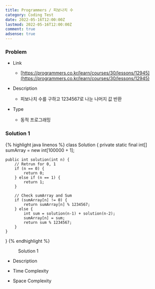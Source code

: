 ```yaml
---
title: Programmers / 피보나치 수
category: Coding Test
date: 2022-05-16T12:00:00Z
lastmod: 2022-05-16T12:00:00Z
comment: true
adsense: true
---
```


### Problem

* Link
  * [https://programmers.co.kr/learn/courses/30/lessons/12945](https://programmers.co.kr/learn/courses/30/lessons/12945)

* Description
  * 피보나치 수를 구하고 1234567로 나눈 나머지 값 반환

* Type
  * 동적 프로그래밍

### Solution 1

{% highlight java linenos %}
class Solution {
    private static final int[] sumArray = new int[100000 + 1];
    
    public int solution(int n) {
        // Retrun for 0, 1
        if (n == 0) {
            return 0;
        } else if (n == 1) {
            return 1;
        }
        
        // Check sumArray and Sum
        if (sumArray[n] != 0) {
            return sumArray[n] % 1234567;
        } else {
        	int sum = solution(n-1) + solution(n-2);
            sumArray[n] = sum;
            return sum % 1234567;
        }
    }
}
{% endhighlight %}
<figure>
<figcaption class="caption">Solution 1</figcaption>
</figure>

* Description

* Time Complexity

* Space Complexity
